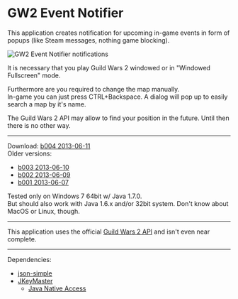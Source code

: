 GW2 Event Notifier
==================

This application creates notification for upcoming in-game events in form of popups (like Steam messages, nothing game blocking).

![GW2 Event Notifier notifications](http://pakldev.de/wp-content/uploads/2013/06/gw2evno_screen.png)

It is necessary that you play Guild Wars 2 windowed or in "Windowed Fullscreen" mode.

Furthermore are you required to change the map manually.<br />
In-game you can just press CTRL+Backspace. A dialog will pop up to easily search a map by it's name.

The Guild Wars 2 API may allow to find your position in the future. Until then there is no other way.
***
Download: [b004 2013-06-11](https://dl.dropboxusercontent.com/u/16631598/GW2EvNo/GW2EventNotifier-b004.jar)<br />
Older versions:
* [b003 2013-06-10](https://dl.dropboxusercontent.com/u/16631598/GW2EvNo/GW2EventNotifier-b003.jar)
* [b002 2013-06-09](https://dl.dropboxusercontent.com/u/16631598/GW2EvNo/GW2EventNotifier-b002.jar)
* [b001 2013-06-07](https://dl.dropboxusercontent.com/u/16631598/GW2EvNo/GW2EventNotifier-b001.jar)

Tested only on Windows 7 64bit w/ Java 1.7.0.<br />
But should also work with Java 1.6.x and/or 32bit system. Don't know about MacOS or Linux, though.
***
This application uses the official [Guild Wars 2 API](https://forum-en.guildwars2.com/forum/community/api/API-Documentation) and isn't even near complete.
***
Dependencies:
* [json-simple](https://code.google.com/p/json-simple/)
* [JKeyMaster](https://github.com/tulskiy/jkeymaster)
	+ [Java Native Access](https://github.com/twall/jna)
